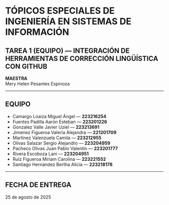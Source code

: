 # TÓPICOS ESPECIALES DE INGENIERÍA EN SISTEMAS DE INFORMACIÓN

## TAREA 1 (EQUIPO) — INTEGRACIÓN DE HERRAMIENTAS DE CORRECCIÓN LINGÜÍSTICA CON GITHUB

**MAESTRA**  
Mery Helen Pesantes Espinoza  

---

## EQUIPO

- Camargo Loaiza Miguel Ángel — **223216254**  
- Fuentes Padilla Aarón Esteban — **223201226**  
- Gonzalez Valle Javier Uziel — **223213691**  
- Jimenez Figueroa Valeria Alejandra — **221201709**  
- Martínez Valenzuela Camila — **223212955**  
- Olivas Salazar Sergio Alejandro — **223204959**  
- Pacheco Olivas Juan Pablo Valentín — **223201777**  
- Rivera Escoboza Lani — **223204951**  
- Ruíz Figueroa Miriam Carolina — **223221552**
- Santiago Hernández Bertha Alicia — **223218178**  

---

## FECHA DE ENTREGA
25 de agosto de 2025
